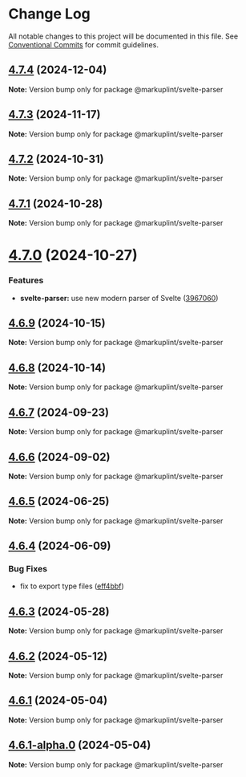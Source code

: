 # Change Log

All notable changes to this project will be documented in this file.
See [Conventional Commits](https://conventionalcommits.org) for commit guidelines.

## [4.7.4](https://github.com/markuplint/markuplint/compare/@markuplint/svelte-parser@4.7.3...@markuplint/svelte-parser@4.7.4) (2024-12-04)

**Note:** Version bump only for package @markuplint/svelte-parser

## [4.7.3](https://github.com/markuplint/markuplint/compare/@markuplint/svelte-parser@4.7.2...@markuplint/svelte-parser@4.7.3) (2024-11-17)

**Note:** Version bump only for package @markuplint/svelte-parser

## [4.7.2](https://github.com/markuplint/markuplint/compare/@markuplint/svelte-parser@4.7.1...@markuplint/svelte-parser@4.7.2) (2024-10-31)

**Note:** Version bump only for package @markuplint/svelte-parser

## [4.7.1](https://github.com/markuplint/markuplint/compare/@markuplint/svelte-parser@4.7.0...@markuplint/svelte-parser@4.7.1) (2024-10-28)

**Note:** Version bump only for package @markuplint/svelte-parser

# [4.7.0](https://github.com/markuplint/markuplint/compare/@markuplint/svelte-parser@4.6.9...@markuplint/svelte-parser@4.7.0) (2024-10-27)

### Features

- **svelte-parser:** use new modern parser of Svelte ([3967060](https://github.com/markuplint/markuplint/commit/3967060a437af78515d5cfb8ec54905e9680ac7e))

## [4.6.9](https://github.com/markuplint/markuplint/compare/@markuplint/svelte-parser@4.6.8...@markuplint/svelte-parser@4.6.9) (2024-10-15)

**Note:** Version bump only for package @markuplint/svelte-parser

## [4.6.8](https://github.com/markuplint/markuplint/compare/@markuplint/svelte-parser@4.6.7...@markuplint/svelte-parser@4.6.8) (2024-10-14)

**Note:** Version bump only for package @markuplint/svelte-parser

## [4.6.7](https://github.com/markuplint/markuplint/compare/@markuplint/svelte-parser@4.6.6...@markuplint/svelte-parser@4.6.7) (2024-09-23)

**Note:** Version bump only for package @markuplint/svelte-parser

## [4.6.6](https://github.com/markuplint/markuplint/compare/@markuplint/svelte-parser@4.6.5...@markuplint/svelte-parser@4.6.6) (2024-09-02)

**Note:** Version bump only for package @markuplint/svelte-parser

## [4.6.5](https://github.com/markuplint/markuplint/compare/@markuplint/svelte-parser@4.6.4...@markuplint/svelte-parser@4.6.5) (2024-06-25)

**Note:** Version bump only for package @markuplint/svelte-parser

## [4.6.4](https://github.com/markuplint/markuplint/compare/@markuplint/svelte-parser@4.6.3...@markuplint/svelte-parser@4.6.4) (2024-06-09)

### Bug Fixes

- fix to export type files ([eff4bbf](https://github.com/markuplint/markuplint/commit/eff4bbfd127574809dc5e15d7cafe87699758ee0))

## [4.6.3](https://github.com/markuplint/markuplint/compare/@markuplint/svelte-parser@4.6.2...@markuplint/svelte-parser@4.6.3) (2024-05-28)

**Note:** Version bump only for package @markuplint/svelte-parser

## [4.6.2](https://github.com/markuplint/markuplint/compare/@markuplint/svelte-parser@4.6.1...@markuplint/svelte-parser@4.6.2) (2024-05-12)

**Note:** Version bump only for package @markuplint/svelte-parser

## [4.6.1](https://github.com/markuplint/markuplint/compare/@markuplint/svelte-parser@4.6.1-alpha.0...@markuplint/svelte-parser@4.6.1) (2024-05-04)

**Note:** Version bump only for package @markuplint/svelte-parser

## [4.6.1-alpha.0](https://github.com/markuplint/markuplint/compare/@markuplint/svelte-parser@4.6.0...@markuplint/svelte-parser@4.6.1-alpha.0) (2024-05-04)

**Note:** Version bump only for package @markuplint/svelte-parser
